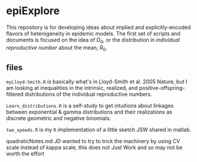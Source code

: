 # epiExplore

This repository is for developing ideas about implied and explicitly-encoded
flavors of heterogeneity in epidemic models. The first set of scripts and 
documents is focused on the idea of $D_0$, or the distribution in *individual
reproductive number* about the mean, $R_0$. 

## files
`myLloyd-Smith.R` is basically what's in Lloyd-Smith et al. 2005 Nature, but I
am looking at inequalities in the intrinsic, realized, and
positive-offspring-filtered distributions of the individual reproductive
numbers.

`Learn_distributions.R` is a self-study to get intuitions about linkages between
exponential & gamma distributions and their realizations as discrete geometric
and negative binomials.

`two_speeds.R` is my `R` implementation of a little sketch JSW shared in matlab. 

quadraticNotes.md JD wanted to try to trick the machinery by using CV scale instead of kappa scale, this does not Just Work and so may not be worth the effort
